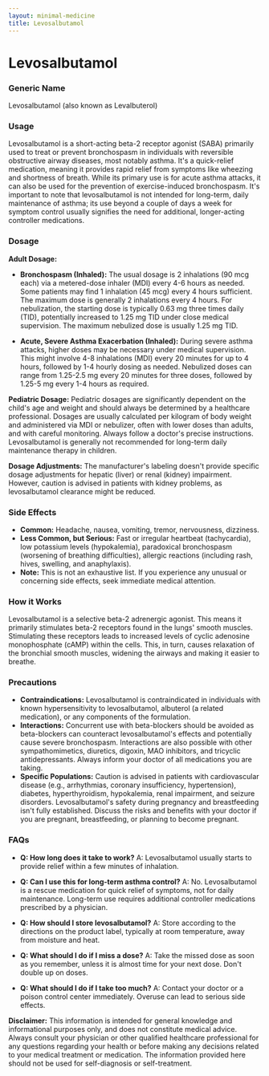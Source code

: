 ```yaml
---
layout: minimal-medicine
title: Levosalbutamol
---
```


# Levosalbutamol
### Generic Name
Levosalbutamol (also known as Levalbuterol)

### Usage
Levosalbutamol is a short-acting beta-2 receptor agonist (SABA) primarily used to treat or prevent bronchospasm in individuals with reversible obstructive airway diseases, most notably asthma.  It's a quick-relief medication, meaning it provides rapid relief from symptoms like wheezing and shortness of breath.  While its primary use is for acute asthma attacks, it can also be used for the prevention of exercise-induced bronchospasm.  It's important to note that levosalbutamol is not intended for long-term, daily maintenance of asthma;  its use beyond a couple of days a week for symptom control usually signifies the need for additional, longer-acting controller medications.

### Dosage

**Adult Dosage:**

* **Bronchospasm (Inhaled):**  The usual dosage is 2 inhalations (90 mcg each) via a metered-dose inhaler (MDI) every 4-6 hours as needed. Some patients may find 1 inhalation (45 mcg) every 4 hours sufficient. The maximum dose is generally 2 inhalations every 4 hours.  For nebulization, the starting dose is typically 0.63 mg three times daily (TID), potentially increased to 1.25 mg TID under close medical supervision. The maximum nebulized dose is usually 1.25 mg TID.

* **Acute, Severe Asthma Exacerbation (Inhaled):** During severe asthma attacks, higher doses may be necessary under medical supervision.  This might involve 4-8 inhalations (MDI) every 20 minutes for up to 4 hours, followed by 1-4 hourly dosing as needed.  Nebulized doses can range from 1.25-2.5 mg every 20 minutes for three doses, followed by 1.25-5 mg every 1-4 hours as required.


**Pediatric Dosage:**  Pediatric dosages are significantly dependent on the child's age and weight and should always be determined by a healthcare professional.  Dosages are usually calculated per kilogram of body weight and administered via MDI or nebulizer, often with lower doses than adults, and with careful monitoring.  Always follow a doctor's precise instructions.  Levosalbutamol is generally not recommended for long-term daily maintenance therapy in children.


**Dosage Adjustments:**  The manufacturer's labeling doesn't provide specific dosage adjustments for hepatic (liver) or renal (kidney) impairment.  However, caution is advised in patients with kidney problems, as levosalbutamol clearance might be reduced.

### Side Effects

* **Common:** Headache, nausea, vomiting, tremor, nervousness, dizziness.
* **Less Common, but Serious:**  Fast or irregular heartbeat (tachycardia), low potassium levels (hypokalemia), paradoxical bronchospasm (worsening of breathing difficulties), allergic reactions (including rash, hives, swelling, and anaphylaxis).
* **Note:**  This is not an exhaustive list. If you experience any unusual or concerning side effects, seek immediate medical attention.

### How it Works

Levosalbutamol is a selective beta-2 adrenergic agonist. This means it primarily stimulates beta-2 receptors found in the lungs' smooth muscles.  Stimulating these receptors leads to increased levels of cyclic adenosine monophosphate (cAMP) within the cells. This, in turn, causes relaxation of the bronchial smooth muscles, widening the airways and making it easier to breathe.

### Precautions

* **Contraindications:** Levosalbutamol is contraindicated in individuals with known hypersensitivity to levosalbutamol, albuterol (a related medication), or any components of the formulation.
* **Interactions:**  Concurrent use with beta-blockers should be avoided as beta-blockers can counteract levosalbutamol's effects and potentially cause severe bronchospasm.  Interactions are also possible with other sympathomimetics, diuretics, digoxin, MAO inhibitors, and tricyclic antidepressants.  Always inform your doctor of all medications you are taking.
* **Specific Populations:** Caution is advised in patients with cardiovascular disease (e.g., arrhythmias, coronary insufficiency, hypertension), diabetes, hyperthyroidism, hypokalemia, renal impairment, and seizure disorders.  Levosalbutamol's safety during pregnancy and breastfeeding isn't fully established.  Discuss the risks and benefits with your doctor if you are pregnant, breastfeeding, or planning to become pregnant.


### FAQs

* **Q: How long does it take to work?** A: Levosalbutamol usually starts to provide relief within a few minutes of inhalation.

* **Q: Can I use this for long-term asthma control?** A: No. Levosalbutamol is a rescue medication for quick relief of symptoms, not for daily maintenance.  Long-term use requires additional controller medications prescribed by a physician.

* **Q: How should I store levosalbutamol?** A: Store according to the directions on the product label, typically at room temperature, away from moisture and heat.

* **Q: What should I do if I miss a dose?** A: Take the missed dose as soon as you remember, unless it is almost time for your next dose. Don't double up on doses.

* **Q: What should I do if I take too much?** A:  Contact your doctor or a poison control center immediately.  Overuse can lead to serious side effects.


**Disclaimer:** This information is intended for general knowledge and informational purposes only, and does not constitute medical advice.  Always consult your physician or other qualified healthcare professional for any questions regarding your health or before making any decisions related to your medical treatment or medication.  The information provided here should not be used for self-diagnosis or self-treatment.
